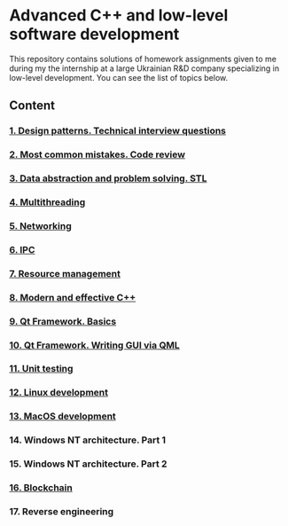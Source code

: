 # Advanced C++ and low-level software development
This repository contains solutions of homework assignments given to me during my the internship at a large Ukrainian R&D company specializing in low-level development. You can see the list of topics below.
## Content
### [1. Design patterns. Technical interview questions](Homework/Task_1_FactoryMethod)

### [2. Most common mistakes. Code review](Homework/Task_2_CodeReview)

### [3. Data abstraction and problem solving. STL](Homework/Task_3_STL)

### [4. Multithreading](Homework/Task_4_ThreadPool)

### [5. Networking](Homework/Task_5_Network)

### [6. IPC](Homework/Task_6_IPC)

### [7. Resource management](Homework/Task_7_ResourceManagement)

### [8. Modern and effective C++](Homework/Task_8_ForwardList)

### [9. Qt Framework. Basics](Homework/Task_9_QtBasicConcepts)

### [10. Qt Framework. Writing GUI via QML](Homework/Task_10_QtGUIviaQML)

### [11. Unit testing](Homework/Task_11_UnitTesting)

### [12. Linux development](Homework/Task_12_LinuxDevelopment)

### [13. MacOS development](Homework/Task_13_MacOSDevelopment)

### 14. Windows NT architecture. Part 1

### 15. Windows NT architecture. Part 2

### [16. Blockchain](Homework/Task_14_Blockchain)

### 17. Reverse engineering
